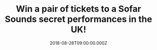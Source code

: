 ---
campaign-uuid: "c-c519647c-244f-42fa-b1d0-3ddffe24839d"
type: "Preview"
category: "Tickets"
date: "2018-08-28T09:00:00.000Z"
end-date: "2018-09-11T23:59:00.000Z"
disable-form: false
is_promoted: true
has_entry_page: true
title: "Win a pair of tickets to a Sofar Sounds secret performances in the UK!"
competition-description: "<p>Are you the kind of person that loves going to concerts\
  \ and discovering new artists & places? If the answer is YES, we’re sure you won’\
  t want to miss this: we are giving away a pair of tickets to a Sofar Sounds concert\
  \ of your choice anywhere in the UK!</p>\r\n<p>Passionate, dedicated, respectful…\
  \ thousands of artists have performed to Sofar guests! If you want to be part of\
  \ it and be one of them, click on the link below for a chance to win!</p>"
hero-header: "Win a pair of tickets to a Sofar Sounds secret performances in the UK!"
terms-confirmation: "N/A"
banner-img: "https://assets.expresslyapp.com/asset-9856e9b0-ae0b-46d8-a48b-853a26d03d7e.jpg"
logo-left-href: "https://sofar-dev-pr-3802.herokuapp.com/lp/expressly-test"
logo-left-image: "https://assets.expresslyapp.com/66bd3349-b61b-478b-a249-5cfc2e028ceb-thumb.png"
logo-left-title: "Sofar Sound"
bg-image-hero: "https://assets.expresslyapp.com/asset-e6bfd792-9334-4cd7-bbc6-3d0ce4d7e395.jpg"
bg-image-first: "https://assets.expresslyapp.com/asset-ee95910d-cac7-4357-8a02-3ba3ceeed62e.jpg"
bg-image-second: "https://assets.expresslyapp.com/asset-24fdef4a-41da-4220-9b7d-0376ae63ea96.jpg"
bg-image-third: "https://assets.expresslyapp.com/asset-db9aaeeb-af12-4d52-bbf6-584b43657a86.jpg"
section1-content: "<p>Cofounded in London in 2009 by Rafe Offer and Rocky Start, Sofar\
  \ brings guests and artists together in unique locations. Sofar shows begin as a\
  \ secret: guests sign on for three unnamed performances at undisclosed locations,\
  \ hosted by community members in everyday spaces — from living rooms and rooftops,\
  \ to retail stores.</p>\r\n<p>Through the transformation of these spaces into captivating\
  \ venues, Sofar serves as a platform for artists to connect with engaged audiences\
  \ in cities around the world. Sofar invites guests to discover new artists, spaces,\
  \ people, neighbourhoods and cities, whether at home or abroad, creating an inclusive\
  \ and accessible global community where people make genuine connections.</p>"
section2-content: "<p>James Bay, Hozier, Kaleo… are some of their amazing artists\
  \ you could find at their unique locations. If you want to be delighted by their\
  \ amazing voices you can apply for tickets up until 5 days before the events, If\
  \ you are selected, confirm your place, you can come with your friends or solo!\
  \ You never know who you're going to meet!</p>\r\n<p>A day before the show you will\
  \ get an email with the address of the Sofar and let the party begin! Bring some\
  \ drinks and find a seat (floor seating encouraged!). You won't find out who's playing\
  \ until you get there, so come with an open mind and enjoy the show!</p>"
section3-content: "<p>If you are looking forward to attending one of their amazing\
  \ secret concerts… now it could be the best plan of your weekend. Thanks to NME\
  \ AAA and Sofar Sounds we are offering a pair of tickets and the exclusive offer\
  \ for NME AAA: GE to a Sofar Sounds concert of your choice anywhere in the UK and\
  \ </p>\r\n<p>But that is not all, at Sofar Sounds we are all winners, if you don’\
  t get selected as the winner you have 20% off at their tickets!</p>\r\n<p>Enter\
  \ the form below for a chance to win and you may even discover your new favourite\
  \ artist!</p>\r\n<p>Good luck!</p>"
entry-title: "Win a pair of tickets to a Sofar Sounds secret performances in the UK!"
entry-content: "Enter the draw to win pair of tickets to a Sofar Sounds secret concert\
  \ of your choice by completing the form below before 23:59 on 11th of September\
  \ 2018."
has-winner: false
prize-description: "A pair of tickets to a Sofar Sounds secret performances & the\
  \ exclusive offer for NME AAA: GE (Guaranteed Entry) + Discount (20%)."
special-conditions: "The winner will be contacted the day after the competition closes\
  \ and it will have one week to claim the prize.\r\nMultiple entries are allowed\
  \ up to one every day."
---